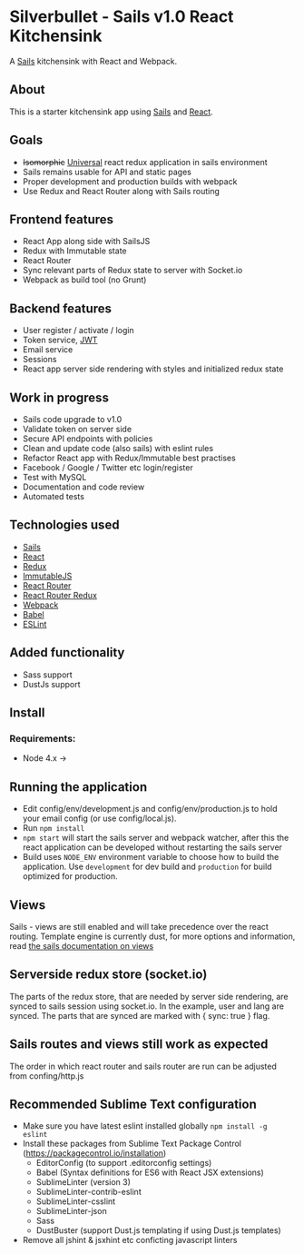 # Silverbullet - Sails v1.0 React Kitchensink

A [Sails](http://sailsjs.org) kitchensink with React and Webpack.

## About

This is a starter kitchensink app using [Sails](http://sailsjs.org) and [React](https://facebook.github.io/react/).

## Goals
- ~~Isomorphic~~ [Universal](https://medium.com/@mjackson/universal-javascript-4761051b7ae9) react redux application in sails environment
- Sails remains usable for API and static pages
- Proper development and production builds with webpack
- Use Redux and React Router along with Sails routing

## Frontend features
- React App along side with SailsJS
- Redux with Immutable state
- React Router
- Sync relevant parts of Redux state to server with Socket.io
- Webpack as build tool (no Grunt)

## Backend features
- User register / activate / login
- Token service, [JWT](https://jwt.io)
- Email service
- Sessions
- React app server side rendering with styles and initialized redux state

## Work in progress
- Sails code upgrade to v1.0
- Validate token on server side
- Secure API endpoints with policies
- Clean and update code (also sails) with eslint rules
- Refactor React app with Redux/Immutable best practises
- Facebook / Google / Twitter etc login/register
- Test with MySQL
- Documentation and code review
- Automated tests

## Technologies used
- [Sails](http://sailsjs.org)
- [React](https://github.com/facebook/react)
- [Redux](https://github.com/rackt/redux)
- [ImmutableJS](https://facebook.github.io/immutable-js)
- [React Router](https://github.com/rackt/react-router)
- [React Router Redux](https://github.com/reactjs/react-router-redux)
- [Webpack](http://webpack.github.io)
- [Babel](http://babeljs.io)
- [ESLint](http://eslint.org)

## Added functionality
- Sass support
- DustJs support

## Install

### Requirements:
- Node 4.x ->

## Running the application
- Edit config/env/development.js and config/env/production.js to hold your email config (or use config/local.js).
- Run `npm install`
- `npm start` will start the sails server and webpack watcher,
  after this the react application can be developed without restarting the sails server
- Build uses `NODE_ENV` environment variable to choose how to build the application. Use `development` for dev build and `production` for build optimized for production.

## Views

Sails - views are still enabled and will take precedence over the react routing.
Template engine is currently dust, for more options and information, read [the sails documentation on views](http://sailsjs.org/documentation/concepts/views)

## Serverside redux store (socket.io)

The parts of the redux store, that are needed by server side rendering, are synced to sails session using socket.io. In the example, user and lang are synced. The parts that are synced are marked with { sync: true } flag.

## Sails routes and views still work as expected

The order in which react router and sails router are run can be adjusted from
confing/http.js

## Recommended Sublime Text configuration

- Make sure you have latest eslint installed globally `npm install -g eslint`
- Install these packages from Sublime Text Package Control (https://packagecontrol.io/installation)
  - EditorConfig (to support .editorconfig settings)
  - Babel (Syntax definitions for ES6 with React JSX extensions)
  - SublimeLinter (version 3)
  - SublimeLinter-contrib-eslint
  - SublimeLinter-csslint
  - SublimeLinter-json
  - Sass
  - DustBuster (support Dust.js templating if using Dust.js templates)
- Remove all jshint & jsxhint etc conficting javascript linters
